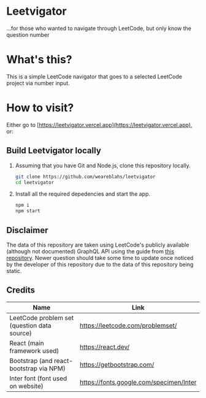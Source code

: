 # Leetvigator

...for those who wanted to navigate through LeetCode, but only know the question number

# What's this?

This is a simple LeetCode navigator that goes to a selected LeetCode project via number input.

# How to visit?

Either go to [https://leetvigator.vercel.app](https://leetvigator.vercel.app), or:

## Build Leetvigator locally

1. Assuming that you have Git and Node.js, clone this repository locally.
   ```bash
   git clone https://github.com/weareblahs/leetvigator
   cd leetvigator
   ```
2. Install all the required depedencies and start the app.
   ```bash
   npm i
   npm start
   ```

## Disclaimer

The data of this repository are taken using LeetCode's publicly available (although not documented) GraphQL API using the guide from [this repository](https://github.com/akarsh1995/leetcode-graphql-queries). Newer question should take some time to update once noticed by the developer of this repository due to the data of this repository being static.

## Credits

| Name                                        | Link                                    |
| ------------------------------------------- | --------------------------------------- |
| LeetCode problem set (question data source) | https://leetcode.com/problemset/        |
| React (main framework used)                 | https://react.dev/                      |
| Bootstrap (and react-bootstrap via NPM)     | https://getbootstrap.com/               |
| Inter font (font used on website)           | https://fonts.google.com/specimen/Inter |

